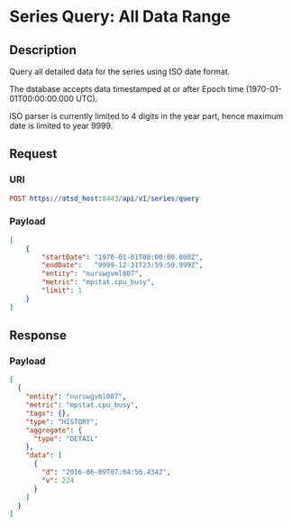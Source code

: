 # Series Query: All Data Range

## Description

Query all detailed data for the series using ISO date format.

The database accepts data timestamped at or after Epoch time (1970-01-01T00:00:00.000 UTC).

ISO parser is currently limited to 4 digits in the year part, hence maximum date is limited to year 9999.

## Request

### URI

```elm
POST https://atsd_host:8443/api/v1/series/query
```

### Payload

```json
[
    {
        "startDate": "1970-01-01T00:00:00.000Z",
        "endDate":   "9999-12-31T23:59:59.999Z",
        "entity": "nurswgvml007",
        "metric": "mpstat.cpu_busy",
		"limit": 1
    }
]
```

## Response

### Payload

```json
[
  {
    "entity": "nurswgvml007",
    "metric": "mpstat.cpu_busy",
    "tags": {},
    "type": "HISTORY",
    "aggregate": {
      "type": "DETAIL"
    },
    "data": [
      {
        "d": "2016-06-09T07:04:56.434Z",
        "v": 224
      }
    ]
  }
]
```
